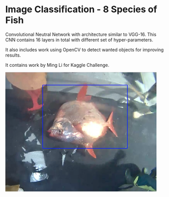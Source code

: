# Image Classification - 8 Species of Fish
Convolutional Neutral Network with architecture similar to VGG-16.
This CNN contains 16 layers in total with different set of hyper-parameters.

It also includes work using OpenCV to detect wanted objects for improving results.

It contains work by Ming Li for Kaggle Challenge.

![alt text](screenshots/object_detection_example.png "example detect moonfish")
